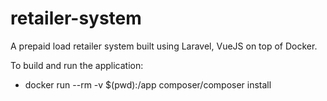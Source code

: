 # retailer-system
A prepaid load retailer system built using Laravel, VueJS on top of Docker.


To build and run the application:
- docker run --rm -v $(pwd):/app composer/composer install
